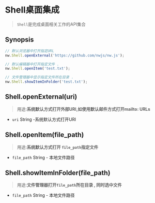 # Shell桌面集成
>`Shell`是完成桌面相关工作的API集合

## Synopsis

```javascript
// 默认浏览器中打开指定URL
nw.Shell.openExternal('https://github.com/nwjs/nw.js');

// 默认编辑器中打开指定文件 . 
nw.Shell.openItem('test.txt');

// 文件管理器中显示指定文件所在目录 . 
nw.Shell.showItemInFolder('test.txt');
```

## Shell.openExternal(uri)
> 用途:**系统默认方式打开外部URI,如使用默认邮件方式打开mailto: URLs**

* `uri` String -系统默认方式打开URI

## Shell.openItem(file_path)
> 用途:**系统默认方式打开 `file_path`指定文件**

* `file_path` String - 本地文件路径

## Shell.showItemInFolder(file_path)
> 用途:**文件管理器打开`file_path`所在目录 , 同时选中文件**

* `file_path` String - 本地文件路径